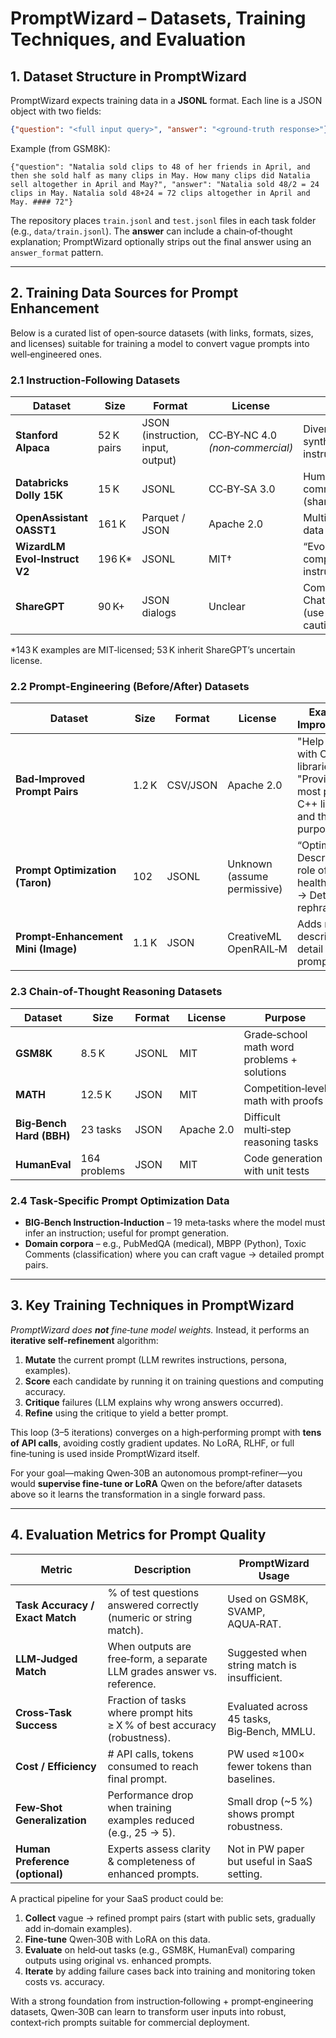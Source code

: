 # PromptWizard – Datasets, Training Techniques, and Evaluation

## 1. Dataset Structure in PromptWizard

PromptWizard expects training data in a **JSONL** format. Each line is a JSON object with two fields:

```json
{"question": "<full input query>", "answer": "<ground‑truth response>"}
```

Example (from GSM8K):

```
{"question": "Natalia sold clips to 48 of her friends in April, and then she sold half as many clips in May. How many clips did Natalia sell altogether in April and May?", "answer": "Natalia sold 48/2 = 24 clips in May. Natalia sold 48+24 = 72 clips altogether in April and May. #### 72"}
```

The repository places `train.jsonl` and `test.jsonl` files in each task folder (e.g., `data/train.jsonl`). The **answer** can include a chain‑of‑thought explanation; PromptWizard optionally strips out the final answer using an `answer_format` pattern.

---

## 2. Training Data Sources for Prompt Enhancement

Below is a curated list of open‑source datasets (with links, formats, sizes, and licenses) suitable for training a model to convert vague prompts into well‑engineered ones.

### 2.1 Instruction‑Following Datasets

| Dataset                       | Size       | Format                            | License                         | Notes                                      |
| ----------------------------- | ---------- | --------------------------------- | ------------------------------- | ------------------------------------------ |
| **Stanford Alpaca**           | 52 K pairs | JSON (instruction, input, output) | CC‑BY‑NC 4.0 *(non‑commercial)* | Diverse synthetic instructions             |
| **Databricks Dolly 15K**      | 15 K       | JSONL                             | CC‑BY‑SA 3.0                    | Human‑written; commercial OK (share‑alike) |
| **OpenAssistant OASST1**      | 161 K      | Parquet / JSON                    | Apache 2.0                      | Multi‑turn chat data                       |
| **WizardLM Evol‑Instruct V2** | 196 K\*    | JSONL                             | MIT†                            | “Evolved” complex instructions             |
| **ShareGPT**                  | 90 K+      | JSON dialogs                      | Unclear                         | Community ChatGPT logs (use with caution)  |

\*143 K examples are MIT‑licensed; 53 K inherit ShareGPT’s uncertain license.

### 2.2 Prompt‑Engineering (Before/After) Datasets

| Dataset                             | Size  | Format   | License                     | Example Improvement                                                                        |
| ----------------------------------- | ----- | -------- | --------------------------- | ------------------------------------------------------------------------------------------ |
| **Bad‑Improved Prompt Pairs**       | 1.2 K | CSV/JSON | Apache 2.0                  | "Help me with C++ libraries" → "Provide the most popular C++ libraries and their purpose." |
| **Prompt Optimization (Taron)**     | 102   | JSONL    | Unknown (assume permissive) | “Optimize: Describe the role of AI in healthcare.” → Detailed rephrasing                   |
| **Prompt‑Enhancement Mini (Image)** | 1.1 K | JSON     | CreativeML OpenRAIL‑M       | Adds rich descriptive detail for T2I prompts                                               |

### 2.3 Chain‑of‑Thought Reasoning Datasets

| Dataset                  | Size         | Format | License    | Purpose                                     |
| ------------------------ | ------------ | ------ | ---------- | ------------------------------------------- |
| **GSM8K**                | 8.5 K        | JSONL  | MIT        | Grade‑school math word problems + solutions |
| **MATH**                 | 12.5 K       | JSON   | MIT        | Competition‑level math with proofs          |
| **Big‑Bench Hard (BBH)** | 23 tasks     | JSON   | Apache 2.0 | Difficult multi‑step reasoning tasks        |
| **HumanEval**            | 164 problems | JSON   | MIT        | Code generation with unit tests             |

### 2.4 Task‑Specific Prompt Optimization Data

- **BIG‑Bench Instruction‑Induction** – 19 meta‑tasks where the model must infer an instruction; useful for prompt generation.
- **Domain corpora** – e.g., PubMedQA (medical), MBPP (Python), Toxic Comments (classification) where you can craft vague → detailed prompt pairs.

---

## 3. Key Training Techniques in PromptWizard

*PromptWizard does ****not**** fine‑tune model weights.* Instead, it performs an **iterative self‑refinement** algorithm:

1. **Mutate** the current prompt (LLM rewrites instructions, persona, examples).
2. **Score** each candidate by running it on training questions and computing accuracy.
3. **Critique** failures (LLM explains why wrong answers occurred).
4. **Refine** using the critique to yield a better prompt.

This loop (3–5 iterations) converges on a high‑performing prompt with **tens of API calls**, avoiding costly gradient updates. No LoRA, RLHF, or full fine‑tuning is used inside PromptWizard itself.

For your goal—making Qwen‑30B an autonomous prompt‑refiner—you would **supervise fine‑tune or LoRA** Qwen on the before/after datasets above so it learns the transformation in a single forward pass.

---

## 4. Evaluation Metrics for Prompt Quality

| Metric                          | Description                                                              | PromptWizard Usage                           |
| ------------------------------- | ------------------------------------------------------------------------ | -------------------------------------------- |
| **Task Accuracy / Exact Match** | % of test questions answered correctly (numeric or string match).        | Used on GSM8K, SVAMP, AQUA‑RAT.              |
| **LLM‑Judged Match**            | When outputs are free‑form, a separate LLM grades answer vs. reference.  | Suggested when string match is insufficient. |
| **Cross‑Task Success**          | Fraction of tasks where prompt hits ≥ X % of best accuracy (robustness). | Evaluated across 45 tasks, Big‑Bench, MMLU.  |
| **Cost / Efficiency**           | # API calls, tokens consumed to reach final prompt.                      | PW used ≈100× fewer tokens than baselines.   |
| **Few‑Shot Generalization**     | Performance drop when training examples reduced (e.g., 25 → 5).          | Small drop (\~5 %) shows prompt robustness.  |
| **Human Preference (optional)** | Experts assess clarity & completeness of enhanced prompts.               | Not in PW paper but useful in SaaS setting.  |

A practical pipeline for your SaaS product could be:

1. **Collect** vague → refined prompt pairs (start with public sets, gradually add in‑domain examples).
2. **Fine‑tune** Qwen‑30B with LoRA on this data.
3. **Evaluate** on held‑out tasks (e.g., GSM8K, HumanEval) comparing outputs using original vs. enhanced prompts.
4. **Iterate** by adding failure cases back into training and monitoring token costs vs. accuracy.

With a strong foundation from instruction‑following + prompt‑engineering datasets, Qwen‑30B can learn to transform user inputs into robust, context‑rich prompts suitable for commercial deployment.
